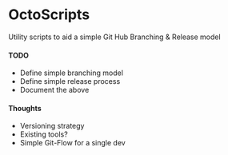 OctoScripts
===========

Utility scripts to aid a simple Git Hub Branching &amp; Release model

#### TODO

* Define simple branching model
* Define simple release process
* Document the above

#### Thoughts

* Versioning strategy
* Existing tools?
* Simple Git-Flow for a single dev
